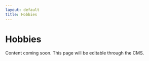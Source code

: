 ```yaml
---
layout: default
title: Hobbies
---
```


# Hobbies

Content coming soon. This page will be editable through the CMS.

